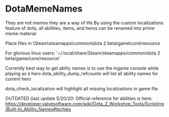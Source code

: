 # DotaMemeNames
They are not memes they are a way of life
By using the custom localizations feature of dota, all abilities, items, and heros can be renamed into prime meme material


Place files in
\Steam\steamapps\common\dota 2 beta\game\core\resource

For glorious linux users:
'~/.local/share/Steam/steamapps/common/dota 2 beta/game/core/resource'



Currently best way to get abilty names is to use the ingame console
while playing as a hero dota_ability_dump_refcounts will list all ability names for current hero

dota_check_localization will highlight all missing localizations in game file


OUTDATED (last update 5/20/20: Official reference for abilities is here: https://developer.valvesoftware.com/wiki/Dota_2_Workshop_Tools/Scripting/Built-In_Ability_Names#techies